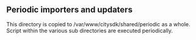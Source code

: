 ## Periodic importers and updaters

This directory is copied to /var/www/citysdk/shared/periodic as a whole. Script within the various sub directories are executed periodically.


